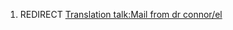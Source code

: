 1.  REDIRECT [Translation talk:Mail from dr
    connor/el](Translation_talk:Mail_from_dr_connor/el "wikilink")